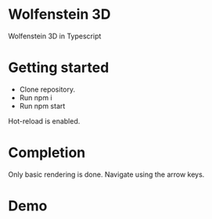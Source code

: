 # Wolfenstein 3D
Wolfenstein 3D in Typescript

# Getting started
* Clone repository.
* Run npm i
* Run npm start

Hot-reload is enabled.

# Completion
Only basic rendering is done. Navigate using the arrow keys.

# Demo
